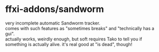 # ffxi-addons/sandworm
very incomplete automatic Sandworm tracker.<br/>
comes with such features as "sometimes breaks" and "technically has a gui".<br/>
actually works, weirdly enough, but soft requires Tako to tell you if something is actually alive. it's real good at "is dead", though!